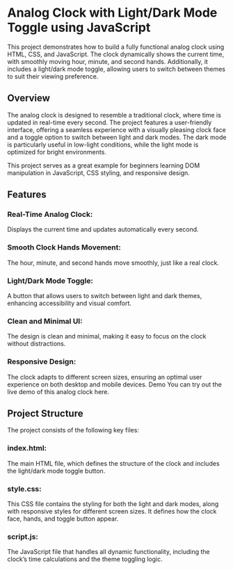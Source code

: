 # **Analog Clock with Light/Dark Mode Toggle using JavaScript**

This project demonstrates how to build a fully functional analog clock using HTML, CSS, and JavaScript. The clock dynamically shows the current time, with smoothly moving hour, minute, and second hands. Additionally, it includes a light/dark mode toggle, allowing users to switch between themes to suit their viewing preference.


## **Overview**

The analog clock is designed to resemble a traditional clock, where time is updated in real-time every second. The project features a user-friendly interface, offering a seamless experience with a visually pleasing clock face and a toggle option to switch between light and dark modes. The dark mode is particularly useful in low-light conditions, while the light mode is optimized for bright environments.

This project serves as a great example for beginners learning DOM manipulation in JavaScript, CSS styling, and responsive design.

## **Features**


### Real-Time Analog Clock: 
Displays the current time and updates automatically every second.
### Smooth Clock Hands Movement: 
The hour, minute, and second hands move smoothly, just like a real clock.
### Light/Dark Mode Toggle: 
A button that allows users to switch between light and dark themes, enhancing accessibility and visual comfort.
### Clean and Minimal UI: 
The design is clean and minimal, making it easy to focus on the clock without distractions.
### Responsive Design: 
The clock adapts to different screen sizes, ensuring an optimal user experience on both desktop and mobile devices.
Demo
You can try out the live demo of this analog clock here.

## **Project Structure**

The project consists of the following key files:

### **index.html:** 
The main HTML file, which defines the structure of the clock and includes the light/dark mode toggle button.
### **style.css:**
This CSS file contains the styling for both the light and dark modes, along with responsive styles for different screen sizes. It defines how the clock face, hands, and toggle button appear.
### **script.js:**
The JavaScript file that handles all dynamic functionality, including the clock’s time calculations and the theme toggling logic.

